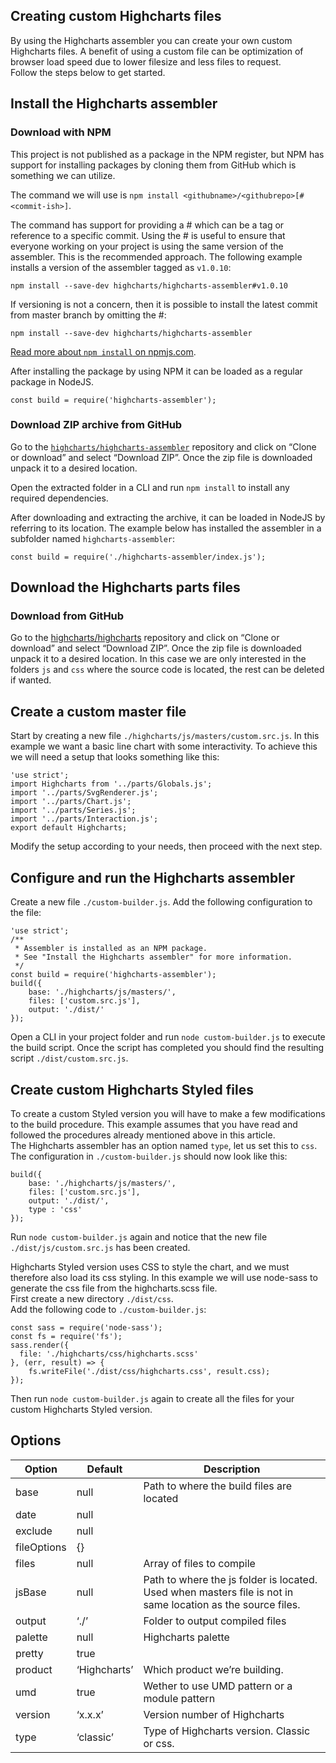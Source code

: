 Creating custom Highcharts files
--------------------------------

By using the Highcharts assembler you can create your own custom Highcharts files. A benefit of using a custom file can be optimization of browser load speed due to lower filesize and less files to request.  
Follow the steps below to get started.

Install the Highcharts assembler
--------------------------------

### Download with NPM

This project is not published as a package in the NPM register, but NPM has support for installing packages by cloning them from GitHub which is something we can utilize.

The command we will use is `npm install <githubname>/<githubrepo>[#<commit-ish>]`.

The command has support for providing a #<commit-ish> which can be a tag or reference to a specific commit. Using the #<commit-ish> is useful to ensure that everyone working on your project is using the same version of the assembler. This is the recommended approach. The following example installs a version of the assembler tagged as `v1.0.10`:

    
    npm install --save-dev highcharts/highcharts-assembler#v1.0.10 

If versioning is not a concern, then it is possible to install the latest commit from master branch by omitting the #<commit-ish>:

    
    npm install --save-dev highcharts/highcharts-assembler 

[Read more about `npm install` on npmjs.com](https://docs.npmjs.com/cli/install).

After installing the package by using NPM it can be loaded as a regular package in NodeJS.

    
    const build = require('highcharts-assembler'); 

### Download ZIP archive from GitHub

Go to the [`highcharts/highcharts-assembler`](https://github.com/highcharts/highcharts-assembler) repository and click on “Clone or download” and select “Download ZIP”. Once the zip file is downloaded unpack it to a desired location.

Open the extracted folder in a CLI and run `npm install` to install any required dependencies.

After downloading and extracting the archive, it can be loaded in NodeJS by referring to its location. The example below has installed the assembler in a subfolder named `highcharts-assembler`:

    
    const build = require('./highcharts-assembler/index.js'); 

Download the Highcharts parts files
-----------------------------------

### Download from GitHub

Go to the [highcharts/highcharts](https://github.com/highcharts/highcharts) repository and click on “Clone or download” and select “Download ZIP”. Once the zip file is downloaded unpack it to a desired location. In this case we are only interested in the folders `js` and `css` where the source code is located, the rest can be deleted if wanted.

Create a custom master file
---------------------------

Start by creating a new file `./highcharts/js/masters/custom.src.js`. In this example we want a basic line chart with some interactivity. To achieve this we will need a setup that looks something like this:

    
    'use strict';
    import Highcharts from '../parts/Globals.js';
    import '../parts/SvgRenderer.js';
    import '../parts/Chart.js';
    import '../parts/Series.js';
    import '../parts/Interaction.js';
    export default Highcharts; 

Modify the setup according to your needs, then proceed with the next step.

Configure and run the Highcharts assembler
------------------------------------------

Create a new file `./custom-builder.js`. Add the following configuration to the file:

    
    'use strict';
    /**
     * Assembler is installed as an NPM package.
     * See "Install the Highcharts assembler" for more information.
     */
    const build = require('highcharts-assembler');
    build({
        base: './highcharts/js/masters/',
        files: ['custom.src.js'],
        output: './dist/'
    }); 

Open a CLI in your project folder and run `node custom-builder.js` to execute the build script. Once the script has completed you should find the resulting script `./dist/custom.src.js`.

Create custom Highcharts Styled files
-------------------------------------

To create a custom Styled version you will have to make a few modifications to the build procedure. This example assumes that you have read and followed the procedures already mentioned above in this article.  
The Highcharts assembler has an option named `type`, let us set this to `css`. The configuration in `./custom-builder.js` should now look like this:

    
    build({
        base: './highcharts/js/masters/',
        files: ['custom.src.js'],
        output: './dist/',
        type : 'css'
    }); 

Run `node custom-builder.js` again and notice that the new file `./dist/js/custom.src.js` has been created.

Highcharts Styled version uses CSS to style the chart, and we must therefore also load its css styling. In this example we will use node-sass to generate the css file from the highcharts.scss file.  
First create a new directory `./dist/css`.  
Add the following code to `./custom-builder.js`:

    
    const sass = require('node-sass');
    const fs = require('fs');
    sass.render({
      file: './highcharts/css/highcharts.scss'
    }, (err, result) => {
        fs.writeFile('./dist/css/highcharts.css', result.css);
    }); 

Then run `node custom-builder.js` again to create all the files for your custom Highcharts Styled version.

Options
-------

|Option|Default|Description|
|--- |--- |--- |
|base|null|Path to where the build files are located|
|date|null||
|exclude|null||
|fileOptions|{}||
|files|null|Array of files to compile|
|jsBase|null|Path to where the js folder is located. Used when masters file is not in same location as the source files.|
|output|‘./’|Folder to output compiled files|
|palette|null|Highcharts palette|
|pretty|true||
|product|‘Highcharts’|Which product we’re building.|
|umd|true|Wether to use UMD pattern or a module pattern|
|version|‘x.x.x’|Version number of Highcharts|
|type|‘classic’|Type of Highcharts version. Classic or css.|

